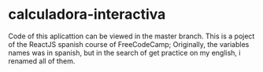 # calculadora-interactiva
Code of this aplicattion can be viewed in the master branch. This is a poject of the ReactJS spanish course of FreeCodeCamp; Originally, the variables names was in spanish, but in the search of get practice on my english, i renamed all of them.

